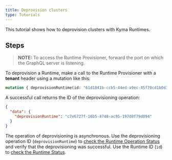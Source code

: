 ```yaml
---
title: Deprovision clusters
type: Tutorials
---
```


This tutorial shows how to deprovision clusters with Kyma Runtimes.

## Steps

> **NOTE:** To access the Runtime Provisioner, forward the port on which the GraphQL server is listening.

To deprovision a Runtime, make a call to the Runtime Provisioner with a **tenant** header using a mutation like this:  
  
```graphql
mutation { deprovisionRuntime(id: "61d1841b-ccb5-44ed-a9ec-45f70cd1b0d3") }
```

A successful call returns the ID of the deprovisioning operation:

```json
{
  "data": {
    "deprovisionRuntime": "c7e6727f-16b5-4748-ac95-197d8f79d094"
  }
}
```

The operation of deprovisioning is asynchronous. Use the deprovisioning operation ID (`deprovisionRuntime`) to [check the Runtime Operation Status](#tutorials-check-runtime-operation-status) and verify that the deprovisioning was successful. Use the Runtime ID (`id`) to [check the Runtime Status](#tutorials-check-runtime-status).

